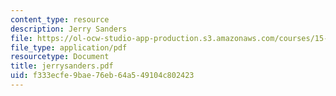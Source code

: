 ```yaml
---
content_type: resource
description: Jerry Sanders
file: https://ol-ocw-studio-app-production.s3.amazonaws.com/courses/15-394-designing-and-leading-the-entrepreneurial-organization-spring-2003/f333ecfe9bae76eb64a549104c802423_jerrysanders.pdf
file_type: application/pdf
resourcetype: Document
title: jerrysanders.pdf
uid: f333ecfe-9bae-76eb-64a5-49104c802423
---
```

